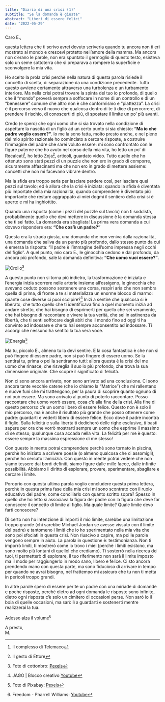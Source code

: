 ```yaml
---
title: "Diario di una crisi (1)"
subtitle: "Se la domanda è giusta"
abstract: "Liberi di essere felici"
date: "2022-06-29"
---
```


Caro E.,

questa lettera che ti scrivo avrei dovuto scriverla quando tu ancora non ti eri mostrato al mondo e crescevi protetto nell’amore della mamma. Ma ancora non c’erano le parole, non era spuntato il germoglio di questo testo, esisteva solo un seme sottoterra che si preparava a rompere la superficie e sconvolgere la mia vita.  

Ho scelto la prola crisi perchè nella natura di questa parola risiede il concetto di scelta, di separazione da una condizione precedente. Tutto questo avviene certamente attraverso una turbolenza e un turbamento interiore. Ma nella crisi potrai trovare la spinta del tuo io profondo, di quello che il “mondo” proverà sempre a soffocare in nome di un controllo e di un “benessere” comune che altro non è che conformismo e “piattezza”.
La crisi è il percorso verso il nuovo che qualcosa dentro di te ti dice di percorrere, di prendere il rischio, di conoscerti di più, di spostare il limite un po’ più avanti.  

Credo (e spero) che ogni uomo che si sia trovato nella condizione di aspettare la nascita di un figlio ad un certo punto si sia chiesto: **“Ma io che padre voglio essere?”**. Io me la sono fatta, molto presto anche, e nel pieno del mio spirito razionale ho cominciato a cercare risposte, a costruire l’immagine del padre che sarei voluto essere: mi sono confrontato con le figure paterne che ho avuto nel corso della mia vita, ho letto un po’ di Recalcati[^1], ho letto Zoja[^2], articoli, guardato video. Tutto quello che ho ottenuto sono stati pezzi di un puzzle che non ero in grado di comporre, sicuramente affascinanti ma che non ero in grado di mettere assieme: concetti che non mi facevano vibrare dentro.  

Ma la sfida era troppo seria per lasciare perdere così, per lasciare quei pezzi sul tavolo; ed è allora che la crisi è iniziata: quando la sfida è diventata più importate della mia razionalità, quando comprendere è diventato più importante che restare aggrappato ai miei dogmi il sentiero della crisi si è aperto e mi ha inghiottito.  

Quando una risposta (come i pezzi del puzzle sul tavolo) non ti soddisfa, probabilmente quello che devi mettere in discussione è la domanda stessa che ti sei fatto. La domanda era sbagliata!
La prima vera domanda a cui dovevo rispondere era: **“Che cos’è un padre?”**  

Questa era la strada giusta, una domanda che non veniva dalla razionalità, una domanda che saliva da un punto più profondo, dallo stesso punto da cui è emersa la risposta: “Il padre è l’immagine dell’uomo impressa negli occhi del figlio”. A quel punto, mio caro E., le ginocchia cedono e dal profondo, da ancora più profondo, sale la domanda definitiva: **“Che uomo vuoi essere?”**.  

![Crollo](/images/crollo.jpg)[^3]

A questo punto non si torna più indietro, la trasformazione è iniziata e l’energia inizia scorrere nelle arterie insieme all’ossigeno, le ginocchia che avevano ceduto possono sostenere una corsa, respiri aria che non sembra quella di prima, di fronte a te si materializza un enorme blocco di marmo: quante cose diverse ci puoi scolpire?[^4]
Inizi a sentire che qualcosa si è liberato, che tutto quello che ti identificava fino a quel momento inizia ad andare stretto, che hai bisogno di esprimerti per quello che sei veramente, che hai bisogno di raccontare e vivere la tua verità, che sei in astinenza da libertà, che ti senti soffocare dagli abiti che il mondo fino ad oggi ti ha convinto ad indossare e che tu hai sempre acconsentito ad indossare. Ti accorgi che nessuno ha sentito la tua vera voce.  

![Energia](/images/energia.jpg)[^5]  

Ma tu, piccolo E., almeno tu la devi sentire. E la cosa fantastica è che non si può fingere di essere padre, non si può fingere di essere uomo. Se la sentirai tu, prima o poi la sentiranno tutti: allora questa è la crisi del me uomo che rinasce, che risveglia il suo io più profondo, che trova la sua dimensione originale. Che scopre il significato di felicità.  

Non ci sono ancora arrivato, non sono arrivato ad una conclusione. Ci sono ancora tante vecchie catene (che io chiamo la “Matrice”) che mi rallentano e nuove funi che mi trattengono, per la paura di scoprire quanto ognuno di noi può essere.  Ma sono arrivato al punto di poterlo raccontare. Posso raccontare che uomo vorrò essere, cosa c’è alla fine della crisi.
Alla fine di questo percorso c’è un uomo libero di essere felice. Questo non è solo il mio percorso, ma è anche il risultato più grande che posso ottenere come padre: guardarti e vederti libero di essere felice. Ecco dove il padre incontra il figlio.
Sulla felicità e sulla libertà ti dedicherò delle righe esclusive, ti basti sapere per ora che vorrò mostrarti sempre un uomo che esprime il massimo di se stesso, qualunque cosa accada nella vita. La felicità per me è questo: essere sempre la massima espressione di me stesso!  

Con questo in mente potrai comprendere perchè sono tornato in piscina, perchè ho iniziato a scrivere poesie (o almeno qualcosa che ci assomigli), perchè ho cercato l’amicizia. Con questo in mente potrai vedere che non siamo tessere dai bordi definiti, siamo figure dalle mille facce, dalle infinite possibilità. Abbiamo il diritto di esplorare, provare, sperimentare, sbagliare e cercare i limite.  

Poroprio con questa ultima parola voglio concludere questa prima lettera, perchè in questa prima fase della mia crisi mi sono scontrato con il ruolo educativo del padre, come conciliarlo con quanto scritto sopra? Spesso in quello che ho letto si associava la figura del padre con la figura che deve far conoscere il concetto di limite al figlio. Ma quale limite? Quale limite devo farti conoscere?  

Di certo non ho intenzione di importi il mio limite, sarebbe una limitazione troppo grande (chi sarebbe Michael Jordan se avesse vissuto con il limite del padre) e tantomeno i limiti che io ho sperimentato nella mia vita che sono poi sfociati in questa crisi. Non riuscivo a capire, ma poi le parole vengono sempre in aiuto. La parola in questione è: testimonianza.
Non ti imporrò limiti, ti mostrerò come io trovo i miei (perchè i limiti esistono, ma sono molto più lontani di quellol che crediamo). Ti sosterrò nella ricerca dei tuoi, ti permetterò di esplorare, il tuo riferimento non sarà il limite imposto ma il modo per raggiungerlo in modo sano, libero e felice. Ci sto ancora prendendo mano con questa parte, ma sono fiducioso di arrivare in tempo per quando ne avrai bisogno, nel frattempo mi assicuro che tu non ti metta in pericoli troppo grandi.  

In altre parole spero di essere per te un padre con una miriade di domande e poche risposte, perchè dietro ad ogni domanda le risposte sono infinite, dietro ogni risposta c’è solo un cimitero di occasioni perse. Non sarò io il boia di quelle occasioni, ma sarò lì a guardarti e sostenerti mentre realizzerai la tua.  

Adesso alza il volume[^6]

A presto,  
M.

[^1]: Il complesso di Telemaco
[^2]: Il gesto di Ettore
[^3]: Foto di cottonbro: [Pexels](https://www.pexels.com/it-it/foto/parete-in-legno-grigio-e-nero-4874232/)
[^4]: JAGO | Blocco creativo [Youtube](https://www.youtube.com/watch?v=XaMo_AY6gS0)
[^5]: Foto di Pixabay: [Pexels](https://www.pexels.com/it-it/foto/sezione-bassa-dell-uomo-contro-il-cielo-247851/)
[^6]: Freedom - Pharrell Williams: [Youtube](https://www.youtube.com/watch?v=LlY90lG_Fuw)